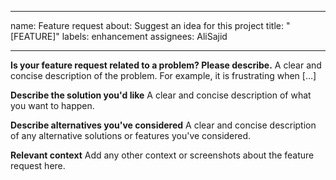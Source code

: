 <!--
SPDX-FileCopyrightText: 2022 - 2024 Ali Sajid Imami

SPDX-License-Identifier: Apache-2.0
SPDX-License-Identifier: MIT
-->

---
name: Feature request
about: Suggest an idea for this project
title: "[FEATURE]"
labels: enhancement
assignees: AliSajid

---

**Is your feature request related to a problem? Please describe.**
A clear and concise description of the problem. For example, it is frustrating when […]

**Describe the solution you'd like**
A clear and concise description of what you want to happen.

**Describe alternatives you've considered**
A clear and concise description of any alternative solutions or features you've considered.

**Relevant context**
Add any other context or screenshots about the feature request here.
